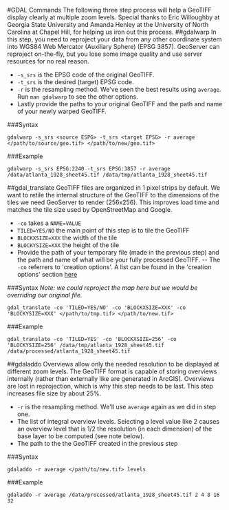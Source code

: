 #GDAL Commands
The following three step process will help a GeoTIFF display clearly at multiple zoom levels.
Special thanks to Eric Willoughby at Georgia State University and Amanda Henley at the University of North Carolina at Chapel Hill, for helping us iron out this process.
##gdalwarp
In this step, you need to reproject your data from any other coordinate system into WGS84 Web Mercator (Auxiliary Sphere) (EPSG 3857).
GeoServer can reproject on-the-fly, but you lose some image quality and use server resources for no real reason.
* `-s_srs` is the EPSG code of the original GeoTIFF.
* `-t_srs` is the desired (target) EPSG code.
* `-r` is the resampling method. We've seen the best results using `average`. Run `man gdalwarp` to see the other options.
* Lastly provide the paths to your original GeoTIFF and the path and name of your newly warped GeoTIFF.

###Syntax
```
gdalwarp -s_srs <source ESPG> -t_srs <target EPSG> -r average </path/to/source/geo.tif> </path/to/new/geo.tif>
```
###Example
```
gdalwarp -s_srs EPSG:2240 -t_srs EPSG:3857 -r average /data/atlanta_1928_sheet45.tif /data/tmp/atlanta_1928_sheet45.tif
```
##gdal_translate
GeoTIFF files are organized in 1 pixel strips by default. We want to retile the internal structure of the GeoTIFF to the dimensions of the tiles we need GeoServer to render (256x256).
This improves load time and matches the tile size used by OpenStreetMap and Google.
* `-co` takes a `NAME=VALUE`
* `TILED=YES/NO` the main point of this step is to tile the GeoTIFF
* `BLOCKXSIZE=XXX` the width of the tile
* `BLOCKYSIZE=XXX` the height of the tile
* Provide the path of your temporary file (made in the previous step) and the path and name of what will be your fully processed GeoTIFF.
-- The `-co` referrers to 'creation options'. A list can be found in the 'creation options' section [here](http://www.gdal.org/frmt_gtiff.html)

###Syntax
*Note: we could reproject the map here but we would be overriding our original file.*
```
gdal_translate -co 'TILED=YES/NO' -co 'BLOCKXSIZE=XXX' -co 'BLOCKYSIZE=XXX' </path/to/tmp.tif> </path/to/new.tif>
```
###Example
```
gdal_translate -co 'TILED=YES' -co 'BLOCKXSIZE=256' -co 'BLOCKYSIZE=256' /data/tmp/atlanta_1928_sheet45.tif /data/processed/atlanta_1928_sheet45.tif
```
##gdaladdo
Overviews allow only the needed resolution to be displayed at different zoom levels.
The GeoTIFF format is capable of storing overviews internally (rather than externally like are generated in ArcGIS).
Overviews are lost in reprojection, which is why this step needs to be last.
This step increases file size by about 25%.

* `-r` is the resampling method. We'll use `average` again as we did in step one.
* The list of integral overview levels. Selecting a level value like 2 causes an overview level that is 1/2 the resolution (in each dimension) of the base layer to be computed (see note below).
* The path to the the GeoTIFF created in the previous step

###Syntax
```
gdaladdo -r average </path/to/new.tif> levels
```
###Example
```
gdaladdo -r average /data/processed/atlanta_1928_sheet45.tif 2 4 8 16 32
```
